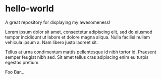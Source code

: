 # hello-world
A great repository for displaying my awesomeness!

Lorem ipsum dolor sit amet, consectetur adipiscing elit, sed do eiusmod tempor incididunt ut labore et dolore magna aliqua.
Nulla facilisi nullam vehicula ipsum a.
Nam libero justo laoreet sit.

Tellus at urna condimentum mattis pellentesque id nibh tortor id.
Praesent semper feugiat nibh sed.
Sit amet tellus cras adipiscing enim eu turpis egestas pretium.

Foo Bar...
